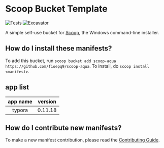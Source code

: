 # Scoop Bucket Template

[![Tests](https://github.com/fioepq9/scoop-aqua/actions/workflows/ci.yml/badge.svg)](https://github.com/fioepq9/scoop-aqua/actions/workflows/ci.yml) [![Excavator](https://github.com/fioepq9/scoop-aqua/actions/workflows/excavator.yml/badge.svg)](https://github.com/fioepq9/scoop-aqua/actions/workflows/excavator.yml)

A simple self-use bucket for [Scoop](https://scoop.sh), the Windows command-line installer.

How do I install these manifests?
---------------------------------

To add this bucket, run `scoop bucket add scoop-aqua https://github.com/fioepq9/scoop-aqua`. To install, do `scoop install <manifest>`.

app list
---------------------------------

| **app name** | **version** |
| :----------: | :---------: |
|    typora    |   0.11.18   |

How do I contribute new manifests?
----------------------------------

To make a new manifest contribution, please read the [Contributing Guide](https://github.com/ScoopInstaller/.github/blob/main/.github/CONTRIBUTING.md).
